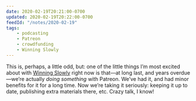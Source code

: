 ```yaml
---
date: 2020-02-19T20:21:00-0700
updated: 2020-02-19T20:22:00-0700
feedId: "/notes/2020-02-19"
tags:
    - podcasting
    - Patreon
    - crowdfunding
    - Winning Slowly
---
```


This is, perhaps, a little odd, but: one of the little things I’m most excited about with [Winning Slowly](https://winningslowly.org) right now is that—at long last, and years overdue—we’re actually *doing something* with Patreon. We’ve had it, and had minor benefits for it for a long time. Now we’re taking it seriously: keeping it up to date, publishing extra materials there, etc. Crazy talk, I know!